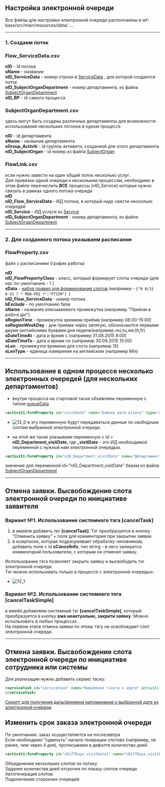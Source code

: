 ## Настройка электронной очереди
Все файлы для настройки электронной очереди расположены в wf-base/src/main/resources/data/ ….   

***

### 1. Создаем поток 

### Flow_ServiceData.csv  
**nID** - id потока  
**sName** - название  
**nID_ServiceData** - номер строки в [ServiceData](https://github.com/e-government-ua/iBP/wiki/%D0%9A%D0%BE%D0%BD%D1%84%D0%B8%D0%B3%D1%83%D1%80%D0%B0%D1%86%D0%B8%D0%BE%D0%BD%D0%BD%D1%8B%D0%B5-%D1%84%D0%B0%D0%B9%D0%BB%D1%8B#servicedata) , для которой создается поток  
**nID_SubjectOrganDepartment** - номер департамента, из файла [SubjectOrganDepartment](https://github.com/e-government-ua/iBP/wiki/%D0%AD%D0%BB%D0%B5%D0%BA%D1%82%D1%80%D0%BE%D0%BD%D0%BD%D1%8B%D0%B5-%D0%BE%D1%87%D0%B5%D1%80%D0%B5%D0%B4%D0%B8#subjectorgandepartmentcsv)   
**sID_BP** - id самого процесса  

### SubjectOrganDepartment.csv
здесь могут быть созданы  различные департаменты для возможности использования нескольких потоков в одном процессе  

**nID** - id департамента  
**sName** - название департамента  
**sGroup_Activiti** - id группы активити, созданной для этого департамента  
**nID_SubjectOrgan** - id номер из файла [SubjectOrgan](https://github.com/e-government-ua/iBP/wiki/%D0%9A%D0%BE%D0%BD%D1%84%D0%B8%D0%B3%D1%83%D1%80%D0%B0%D1%86%D0%B8%D0%BE%D0%BD%D0%BD%D1%8B%D0%B5-%D1%84%D0%B0%D0%B9%D0%BB%D1%8B#subjectorgan)  

### FlowLink.csv
если нужно завести на один общий поток несколько услуг.  
Для привязки одной очереди к нескольким процессам, необходимо в этом файле перечислить **ВСЕ** процессы (nID_Service) которые нужно связать в рамках одного потока очереди  
**nID**  
**nID_Flow_ServiceData** - ИД потока, в который надо свести несколько очередей  
**nID_Service** - ИД услуги из [Service](https://github.com/e-government-ua/iBP/wiki/%D0%9A%D0%BE%D0%BD%D1%84%D0%B8%D0%B3%D1%83%D1%80%D0%B0%D1%86%D0%B8%D0%BE%D0%BD%D0%BD%D1%8B%D0%B5-%D1%84%D0%B0%D0%B9%D0%BB%D1%8B#service)  
**nID_SubjectOrganDepartment** - номер департамента, из файла [SubjectOrganDepartment](https://github.com/e-government-ua/iBP/wiki/%D0%AD%D0%BB%D0%B5%D0%BA%D1%82%D1%80%D0%BE%D0%BD%D0%BD%D1%8B%D0%B5-%D0%BE%D1%87%D0%B5%D1%80%D0%B5%D0%B4%D0%B8#subjectorgandepartmentcsv) 

***

### 2. Для созданного потока указываем  расписание
### FlowProperty.csv
файл с расписанием (график работы)

**nID**  
**nID_FlowPropertyClass** - класс, который формирует слоты очереди (для нас по-умолчанию - 1 )  
**sData** - [набор правил для формирования слотов](http://www.cronmaker.com/) (например - `{"0 0/15 8-15 ? * MON-FRI *":"PT15M"} `)  
**nID_Flow_ServiceData** - номер потока  
**bExclude** - по умолчанию false  
**sName** - название описываемого промежутка (например "Прийом в робочі дні")  
**sRegionTime** - промежуток времени приёма (например 08:00-15:00)  
**saRegionWeekDay** - дни приема через запятую, обозначаются первыми двумя английскими буквами дня недели(например mo,tu,we,th,fr)  
**sDateTimeAt** - дата и время с (например 31.08.2015 8:00)  
**sDateTimeTo** - дата и время по (например 30.09.2015 15:00)  
**nLen** - промежуток времени для слота (например 15)   
**sLenType** - единица измерения на английском (например Min)  

***

## Использование в одном процессе несколько электронных очередей (для нескольких департаментов)
* внутри процесса на стартовой таске объявляем переменную с типом [queueData](https://github.com/e-government-ua/iBP/wiki/%D0%A2%D0%B8%D0%BF%D1%8B-%D0%BF%D0%B0%D1%80%D0%B0%D0%BC%D0%B5%D1%82%D1%80%D0%BE%D0%B2#queuedata)
```xml 
<activiti:formProperty id="visitDate" name="Бажана дата візиту" type="queueData" required="true"></activiti:formProperty>
```
* ![12_0](https://github.com/e-government-ua/i/blob/test/doc/bp/img/12_0.JPG)
в эту переменную будут передаваться данные по свободным слотам выбранной электронной очереди.

* на этой же  таске указываем переменную с id = **nID_Department_visitDate**, где **_visitDate** - это ИД необходимой переменной с нужной нам электронной очередью. 
```xml
<activiti:formProperty id="nID_Department_visitDate" name="Департамент" type="invisible"></activiti:formProperty>
```
значение для переменной id="nID_Department_visitDate" берем из  файла [SubjectOrganDepartment](https://github.com/e-government-ua/iBP/wiki/%D0%AD%D0%BB%D0%B5%D0%BA%D1%82%D1%80%D0%BE%D0%BD%D0%BD%D1%8B%D0%B5-%D0%BE%D1%87%D0%B5%D1%80%D0%B5%D0%B4%D0%B8#subjectorgandepartmentcsv)

***

## Отмена заявки. Высвобождение слота  электронной очереди по инициативе заявителя
### Вариант №1.  Использование системного тэга [cancelTask]
1. в имейле добавить тег **[cancelTask]**. Тэг преобразуется в кнопку “Отменить заявку” +  поле для комментария при закрытии заявки. 
1. в юзертаске, которая подразумевает обработку чиновником, добавить поле с id **sCancelInfo**, тип string - в него запишется комментарий пользователи, с которым он отменял заявку.

Использование тэга позволяет закрыть заявку и высвободить тэг электронной очереди.  
Тэг можно использовать только в процессе с электронной очередью.
* ![12_1](https://github.com/e-government-ua/i/blob/test/doc/bp/img/12_1.JPG) 
### Вариант №2. Использование системного тега [cancelTaskSimple]
в емейл добавляем системный тэг **[cancelTaskSimple]**, который преобразуется в кнопку **вже неактуально, закрити заявку**. Можно использовать в  любых процессах.  
На первом этапе  отмена заявки по этому тэгу не  освобождает слот электронной очереди.

***

## Отмена заявки. Высвобождение слота  электронной очереди по инициативе  сотрудника или системы
Для реализации нужно добавить сервис таску:  
```xml
<serviceTask id="servicetask" name="Видалення тікета з черги" activiti:delegateExpression="#{releaseTicketsOfQueue}">
</serviceTask>
```

[Скрипт для получения даты/времени напоминания о выбранной дате из электронной очереди](https://github.com/e-government-ua/iBP/wiki/%D0%A1%D0%BA%D1%80%D0%B8%D0%BF%D1%82%D1%8B#%D0%A1%D0%BA%D1%80%D0%B8%D0%BF%D1%82-%D0%B4%D0%BB%D1%8F-%D0%BF%D0%BE%D0%BB%D1%83%D1%87%D0%B5%D0%BD%D0%B8%D1%8F-%D0%B4%D0%B0%D1%82%D1%8B%D0%B2%D1%80%D0%B5%D0%BC%D0%B5%D0%BD%D0%B8-%D0%BD%D0%B0%D0%BF%D0%BE%D0%BC%D0%B8%D0%BD%D0%B0%D0%BD%D0%B8%D1%8F-%D0%BE-%D0%B2%D1%8B%D0%B1%D1%80%D0%B0%D0%BD%D0%BD%D0%BE%D0%B9-%D0%B4%D0%B0%D1%82%D0%B5-%D0%B8%D0%B7-%D1%8D%D0%BB%D0%B5%D0%BA%D1%82%D1%80%D0%BE%D0%BD%D0%BD%D0%BE%D0%B9-%D0%BE%D1%87%D0%B5%D1%80%D0%B5%D0%B4%D0%B8)

## Изменить срок заказа электронной очереди
По умолчанию: заказ осуществляется на послезавтра  
Если необходимо "сдвинуть" начало генерации слотово (например, не ранее, чем через 4 дня), прописываем в дефолте количество дней
```xml
<activiti:formProperty id="nDiffDays_visitDate1" name="nDiffDays_visitDate1" type="invisible" default="4"></activiti:formProperty>
```


Объединение нескольких слотов по потоку  
Задание количества дней отсрочки по показу слотов очереди  
Автогенерация слотов  
Подключение сторонних очередей  
